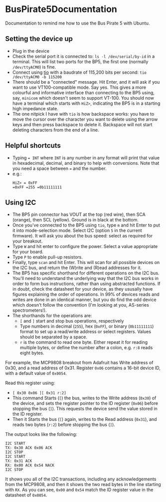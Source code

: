 # BusPirate5Documentation
Documentation to remind me how to use the Bus Pirate 5 with Ubuntu.

## Setting the device up

* Plug in the device
* Check the serial port it is connected to: `ls -l /dev/serial/by-id` in a terminal.  This will list two ports for the BP5, the first one (normally `/dev/ttyACM0`) is fine.
* Connect using [tio](https://github.com/tio/tio) with a baudrate of 115,200 bits per second: `tio /dev/ttyACM0 -b 115200`
* There should be a "connected" message.  Hit Enter, and it will ask if you want to use VT100-compatible mode.  Say yes.  This gives a more colourful and informative interface than connecting to the BP5 using, say, `minicom` which doesn't seem to support VT-100.  You should now have a terminal which starts with `HiZ>`, indicating the BP5 is in a starting high impedance state.
* The one nitpick I have with `tio` is how backspace works: you have to move the cursor over the character you want to delete using the arrow keys and then press backspace to delete it.  Backspace will not start deleting characters from the end of a line.

## Helpful shortcuts
* Typing `= INT` where `INT` is any number in any format will print that value in hexadecimal, decimal, and binary to help with conversions. Note that you need a space between `=` and the number.
 * e.g.:
   ```
   HiZ> = 0xFF
   =0xFF =255 =0b11111111
   ```

## Using I2C

* The BP5 pin connector has VOUT at the top (red wire), then SCA (orange), then SCL (yellow).  Ground is in black at the bottom.
* Once you've connected to the BP5 using `tio`, type `m` and hit Enter to put it into mode-selection mode.  Select I2C (option `5` in the current firmware).  It will ask you about the bus speed: select as required for your breakout.
* Type `W` and hit enter to configure the power.  Select a value appropriate for your board.
* Type `P` to enable pull-up resistors.
* Finally, type `scan` and hit Enter.  This will scan for all possible devices on the I2C bus, and return the (W)rite and (R)ead addresses for it.
* The BP5 has specific shorthand for different operations on the I2C bus.  You'll need to understand the underlying way that the I2C bus works in order to form bus instructions, rather than using abstracted functions.  If in doubt, check the datasheet for your device, as they ususally have figures explaining the order of operations.  In 99% of devices reads and writes are done in an identical manner, but you do find the odd device which doesn't follow the convention (I'm looking at you, AS-series spectrometers!).
* The shorthands for the operations are:
  * `[` and `]` start and stop bus operations, respectively
  * Type numbers in decimal (`255`), hex (`0xFF`), or binary (`0b11111111`) format to set up a read/write address or select registers.  Values should be separated by a space.
  * `r` is the command to read one byte.  Either repeat it for reading multiple bytes, or define the number after a colon, e.g. `r:8` reads eight bytes.

For example, the MCP9808 breakout from Adafruit has Write address of 0x30, and a read address of 0x31.  Register `0x06` contains a 16-bit device ID, with a default value of `0x0054`.

Read this register using:
* `[ 0x30 0x06 ][ 0x31 r:2]`
* This command Starts (`[`) the bus, writes to the Write address (`0x30`) of the device, and sets the register pointer to the ID register (`0x06`) before stopping the bus (`]`).  This requests the device send the value stored in the ID register.
* Then it Starts the bus (`[`) again, writes to the Read address (`0x31`), and reads two bytes (`r:2`) before stopping the bus (`]`).

The output looks like the following:
```
I2C START
TX: 0x30 ACK 0x06 ACK 
I2C STOP
I2C START
TX: 0x31 ACK 
RX: 0x00 ACK 0x54 NACK 
I2C STOP
```

It shows you all of the I2C transactions, including any acknowledgements from the MCP9808, and then it shows the two read bytes in the line starting with `RX`.  As you can see, `0x00` and `0x54` match the ID register value in the datasheet of `0x0054`.
